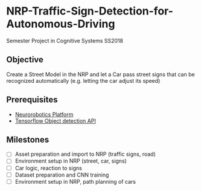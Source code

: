 # NRP-Traffic-Sign-Detection-for-Autonomous-Driving
Semester Project in Cognitive Systems SS2018

## Objective
Create a Street Model in the NRP and let a Car pass street signs that can be 
recognized automatically (e.g. letting the car adjust its speed)

## Prerequisites
* [Neurorobotics Platform](https://neurorobotics.net/local_install.html)
* [Tensorflow Object detection API](https://github.com/tensorflow/models/tree/master/research/object_detection)

## Milestones
- [ ] Asset preparation and import to NRP (traffic signs, road)
- [ ] Environment setup in NRP (street, car, signs)
- [ ] Car logic, reaction to signs
- [ ] Dataset preparation and CNN training
- [ ] Environment setup in NRP, path planning of cars
